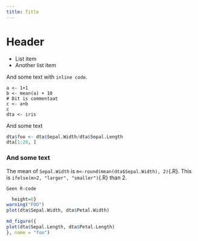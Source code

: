 ```yaml
---
title: Title
---
```



# Header

- List item 
- Another list item

And some text with `inline code`.

``` {#codeblock1 .R echo=TRUE results=TRUE}
a <- 1+1
b <- mean(a) + 10
# Dit is commentaat
c <- a+b
c
dta <- iris
```

And some text

``` {.R fun=table caption="Sample iris"}
dta$foo <- dta$Sepal.Width/dta$Sepal.Length
dta[1:20, ]
```

### And some text

The mean of `Sepal.Width` is `m<-round(mean(dta$Sepal.Width), 2)`{.R}. 
This is `ifelse(m>2, "larger", "smaller")`{.R} than 2.

```
Geen R-code
```


```{.R fun=figure name="test" caption="My figure" device="pdf" width=8 
  height=6}
warning("FOO")
plot(dta$Sepal.Width, dta$Petal.Width)
```


```{.R fun=raw}
md_figure({
plot(dta$Sepal.Length, dta$Petal.Length)
}, name = "foo")
```

